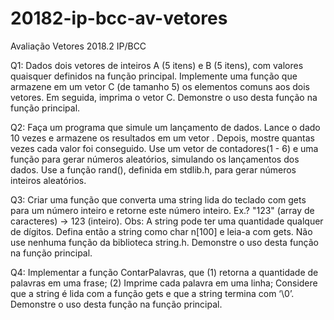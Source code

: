 # 20182-ip-bcc-av-vetores
Avaliação Vetores 2018.2 IP/BCC

Q1: Dados dois vetores de inteiros A (5 itens) e B (5 itens), com valores quaisquer definidos na função principal. Implemente uma função que armazene em um vetor C (de tamanho 5) os  elementos comuns aos dois vetores. Em seguida, imprima o vetor C. Demonstre o uso desta função na função principal.

Q2: Faça um programa que simule um lançamento de dados. Lance o dado 10 vezes e armazene os resultados em um vetor . Depois, mostre quantas vezes cada valor foi conseguido. Use um vetor de contadores(1 - 6) e uma função para gerar números aleatórios, simulando os lançamentos dos dados. Use a função rand(), definida em stdlib.h, para gerar números inteiros aleatórios.

Q3: Criar uma função que converta uma string lida do teclado com gets para um número inteiro e retorne este número inteiro. Ex.? "123" (array de caracteres) → 123 (inteiro).  Obs: A string pode ter uma quantidade qualquer de dígitos. Defina então a string como char n[100] e leia-a com gets. Não use nenhuma função da biblioteca string.h. Demonstre o uso desta função na função principal.

Q4: Implementar a função ContarPalavras, que (1) retorna a quantidade de palavras em uma frase; (2) Imprime cada palavra em uma linha;  Considere que a string é lida com a função gets e que a string termina com ‘\0’. Demonstre o uso desta função na função principal.
